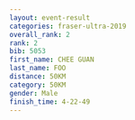 ```yaml
---
layout: event-result 
categories: fraser-ultra-2019 
overall_rank: 2
rank: 2
bib: 5053
first_name: CHEE GUAN
last_name: FOO
distance: 50KM
category: 50KM
gender: Male
finish_time: 4-22-49
---
```

